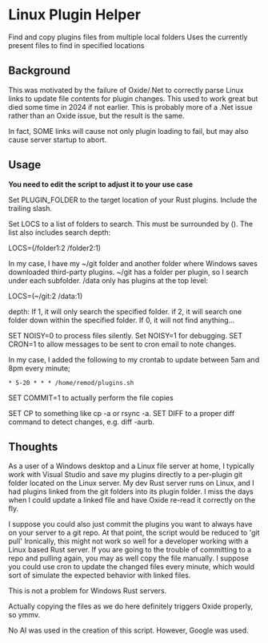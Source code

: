 # Linux Plugin Helper

Find and copy plugins files from multiple local folders
Uses the currently present files to find in specified locations

## Background

This was motivated by the failure of Oxide/.Net to correctly parse
Linux links to update file contents for plugin changes.  This used
to work great but died some time in 2024 if not earlier.
This is probably more of a .Net issue rather than an Oxide issue, but
the result is the same.

In fact, SOME links will cause not only plugin loading to fail, but
may also cause server startup to abort.

## Usage

<b>You need to edit the script to adjust it to your use case</b>

Set PLUGIN_FOLDER to the target location of your Rust plugins.
  Include the trailing slash.

Set LOCS to a list of folders to search.  This must be surrounded by ().
  The list also includes search depth:

  LOCS=(/folder1:2 /folder2:1)

In my case, I have my ~/git folder and another folder where Windows
saves downloaded third-party plugins. ~/git has a folder per plugin, so
I search under each subfolder.  /data only has plugins at the top level:

LOCS=(~/git:2 /data:1)

depth:
  If 1, it will only search the specified folder.
  if 2, it will search one folder down within the specified folder.
  If 0, it will not find anything...

SET NOISY=0 to process files silently.  Set NOISY=1 for debugging.
SET CRON=1 to allow messages to be sent to cron email to note changes.

In my case, I added the following to my crontab to update between 5am and 8pm every minute;

```
* 5-20 * * * /home/remod/plugins.sh
```

SET COMMIT=1 to actually perform the file copies

SET CP to something like cp -a or rsync -a.
SET DIFF to a proper diff command to detect changes, e.g. diff -aurb.

## Thoughts

As a user of a Windows desktop and a Linux file server at home, I typically work with Visual Studio and
save my plugins directly to a per-plugin git folder located on the Linux server.  My dev Rust server runs
on Linux, and I had plugins linked from the git folders into its plugin folder.  I miss the days when
I could update a linked file and have Oxide re-read it correctly on the fly.

I suppose you could also just commit the plugins you want to always have on your server to a git repo.
At that point, the script would be reduced to 'git pull'
Ironically, this might not work so well for a developer working with a Linux based Rust server.
If you are going to the trouble of committing to a repo and pulling again, you may as well copy the file manually.
I suppose you could use cron to update the changed files every minute, which would sort of simulate the
expected behavior with linked files.

This is not a problem for Windows Rust servers.

Actually copying the files as we do here definitely triggers Oxide properly, so ymmv.

No AI was used in the creation of this script.  However, Google was used.

